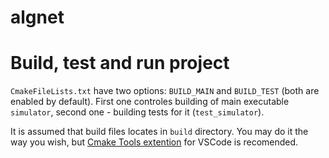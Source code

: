 # algnet

# Build, test and run project

`CmakeFileLists.txt` have two options: `BUILD_MAIN` and `BUILD_TEST` (both are enabled by default). First one controles building of main executable `simulator`, second one - building tests for it (`test_simulator`).

It is assumed that build files locates in `build` directory. You may do it the way you wish, but [Cmake Tools extention](https://code.visualstudio.com/docs/cpp/cmake-quickstart) for VSCode is recomended.
